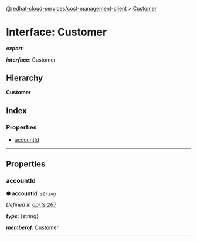 [@redhat-cloud-services/cost-management-client](../README.md) > [Customer](../interfaces/customer.md)

# Interface: Customer

*__export__*: 

*__interface__*: Customer

## Hierarchy

**Customer**

## Index

### Properties

* [accountId](customer.md#accountid)

---

## Properties

<a id="accountid"></a>

###  accountId

**● accountId**: *`string`*

*Defined in [api.ts:267](https://github.com/RedHatInsights/javascript-clients/blob/master/packages/cost-management/api.ts#L267)*

*__type__*: {string}

*__memberof__*: Customer

___

